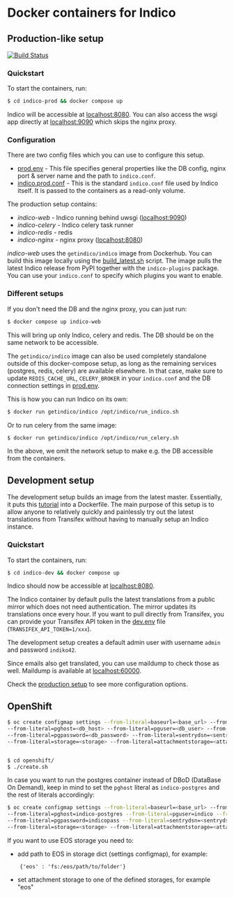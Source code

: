 # Docker containers for Indico

## Production-like setup

[![Build Status](https://www.travis-ci.org/indico/indico-containers.svg?branch=master)](https://www.travis-ci.org/indico/indico-containers)

### Quickstart

To start the containers, run:
```sh
$ cd indico-prod && docker compose up
```

Indico will be accessible at [localhost:8080](localhost:8080). You can also access the wsgi app directly at [localhost:9090](localhost:9090) which skips the nginx proxy.

### Configuration

There are two config files which you can use to configure this setup.
- [prod.env](prod.env) - This file specifies general properties like the DB config, nginx port & server name and the path to `indico.conf`.
- [indico.prod.conf](indico.prod.conf) - This is the standard `indico.conf` file used by Indico itself. It is passed to the containers as a read-only volume.

The production setup contains:
- _indico-web_ - Indico running behind uwsgi ([localhost:9090](localhost:9090))
- _indico-celery_ - Indico celery task runner
- _indico-redis_ - redis
- _indico-nginx_ - nginx proxy ([localhost:8080](localhost:8080))

_indico-web_ uses the `getindico/indico` image from Dockerhub. You can build this image locally using the [build_latest.sh](build_latest.sh) script. The image pulls the latest Indico release from PyPI together with the `indico-plugins` package. You can use your `indico.conf` to specify which plugins you want to enable.

### Different setups

If you don't need the DB and the nginx proxy, you can just run:
```sh
$ docker compose up indico-web
```

This will bring up only Indico, celery and redis. The DB should be on the same network to be accessible.

The `getindico/indico` image can also be used completely standalone outside of this docker-compose setup, as long as the remaining services (postgres, redis, celery) are available elsewhere. In that case, make sure to update `REDIS_CACHE_URL`, `CELERY_BROKER` in your `indico.conf` and the DB connection settings in [prod.env](prod.env).

This is how you can run Indico on its own:
```sh
$ docker run getindico/indico /opt/indico/run_indico.sh
```

Or to run celery from the same image:
```sh
$ docker run getindico/indico /opt/indico/run_celery.sh
```

In the above, we omit the network setup to make e.g. the DB accessible from the containers.

## Development setup

The development setup builds an image from the latest master. Essentially, it puts this [tutorial](https://docs.getindico.io/en/stable/installation/development/) into a Dockerfile. The main purpose of this setup is to allow anyone to relatively quickly and painlessly try out the latest translations from Transifex without having to manually setup an Indico instance.

### Quickstart

To start the containers, run:
```sh
$ cd indico-dev && docker compose up
```
Indico should now be accessible at [localhost:8080](localhost:8080).

The Indico container by default pulls the latest translations from a public mirror which does not need authentication. The mirror updates its translations once every hour. If you want to pull directly from Transifex, you can provide your Transifex API token in the [dev.env](dev.env) file (`TRANSIFEX_API_TOKEN=1/xxx`).

The development setup creates a default admin user with username `admin` and password `indiko42`.

Since emails also get translated, you can use maildump to check those as well. Maildump is available at [localhost:60000](localhost:60000).

Check the [production setup](#production-like-setup) to see more configuration options. 

## OpenShift

```sh
$ oc create configmap settings --from-literal=baseurl=<base_url> --from-literal=pgdatabase=<db_name>
--from-literal=pghost=<db_host> --from-literal=pguser=<db_user> --from-literal=pgport=<db_port>
--from-literal=pgpassword=<db_password> --from-literal=sentrydsn=<sentrydsn> --from-literal=secretkey=<secretkey>
--from-literal=storage=<storage> --from-literal=attachmentstorage=<attachment_storage>


$ cd openshift/
$ ./create.sh
```

In case you want to run the postgres container instead of DBoD (DataBase On Demand), keep in mind to set the `pghost`
literal as `indico-postgres` and the rest of literals accordingly:

```sh
$ oc create configmap settings --from-literal=baseurl=<base_url> --from-literal=pgdatabase=indico
--from-literal=pghost=indico-postgres --from-literal=pguser=indico --from-literal=pgport=5432
--from-literal=pgpassword=indicopass --from-literal=sentrydsn=<sentrydsn> --from-literal=secretkey=<secretkey>
--from-literal=storage=<storage> --from-literal=attachmentstorage=<attachment_storage>
```

If you want to use EOS storage you need to:

- add path to EOS in storage dict (settings configmap), for example:

```
    {'eos' : 'fs:/eos/path/to/folder'}
```

- set attachment storage to one of the defined storages, for example "eos"
